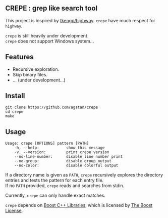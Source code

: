 ## CREPE : grep like search tool

This project is inspired by [tkengo/highway](https://github.com/tkengo/highway).
`crepe` have much respect for `highway`.

`crepe` is still heavily under development.  
`crepe` does not support Windows system...

## Features

- Recursive exploration.
- Skip binary files.
- ... (under development...)

## Install

```
git clone https://github.com/agatan/crepe
cd crepe
make
```

## Usage

```
Usage: crepe [OPTIONS] pattern [PATH]
    -h, --help:            show this message
    -v, --version:         print crepe version
    --no-line-number:      disable line number print
    --no-group:            disable group output
    --no-color:            disable colorful output
```

If a directory name is given as `PATH`, `crepe` recursively explores the directory entries and tests the pattern for each entry file.  
If no `PATH` provided, `crepe` reads and searches from stdin.  

Currently, `crepe` can only handle exact matches.

`crepe` depends on [Boost C++ Libraries](http://www.boost.org/), which is licensed by [The Boost License](http://www.boost.org/users/license.html).

